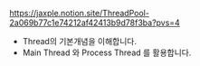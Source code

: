 https://jaxple.notion.site/ThreadPool-2a069b77c1e74212af42413b9d78f3ba?pvs=4

* Thread의 기본개념을 이해합니다.
* Main Thread 와 Process Thread 를 활용합니다.